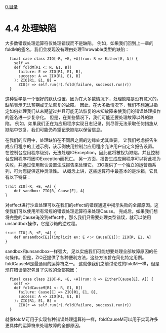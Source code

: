 [0.目录](../0.目录.md)
# 4.4 处理缺陷
大多数错误处理运算符仅处理错误而不是缺陷。 例如，如果我们回到上一章的foldM的签名，我们会发现没有理由处理Throwable类型的缺陷：

```
  final case class ZIO[-R, +E, +A](run: R => Either[E, A]) {
    self =>
    def foldM[R1 <: R, E1, B](
      failure: E => ZIO[R1, E1, B],
      success: A => ZIO[R1, E1, B]
    ): ZIO[R1, E1, B] =
      ZIO(r => self.run(r).fold(failure, success).run(r))
  }
```

这种哲学是一个很好的默认设置，因为在大多数情况下，处理缺陷是没有意义的。
缺陷表示无法预期或无法恢复的故障。
因此，在大多数情况下，我们不想通过指定如何处理我们从未期望过并且可能无法恢复的未知故障来使我们的错误处理操作的签名进一步复杂化。
但是，在某些情况下，我们可能还要处理故障以外的缺陷。
例如，如果我们正在为应用程序实现日志记录，则尽管无法采取任何措施从缺陷中恢复，我们可能仍希望记录缺陷以保留信息。

在我们的应用中，处理缺陷在不同层之间的边缘处尤其重要。
让我们考虑报告生成应用程序的上述示例，该示例使用控制台应用程序允许用户自定义报告设置。
在控制台应用程序级别，无法处理IOException，因此这将被视为缺陷，并且控制台应用程序将因IOException而死亡。
另一方面，报告生成应用程序可以将此视为失败，并通过使用默认设置生成报告来处理它。
ZIO提供了一个独立的运营商系列，可为您提供这种灵活性。
从概念上讲，这些运算符中最基本的是沙箱，它具有以下特征：
```
trait ZIO[-R, +E, +A] {
    def sandbox: ZIO[R, Cause[E], A]
}
```

对effect进行沙盒处理可以在我们的effect的错误通道中揭示失败的全部原因。这使我们可以使用所有常规的错误处理运算符来处理Cause。
完成后，如果我们想将完整的Cause淹没到effect中，那么我们只需要处理类型错误，就可以使用unsandbox操作，它是沙箱的逆过程。

```
trait ZIO[-R, +E, +A] {
    def unsandbox[E1](implicit ev: E <:< Cause[E1]): ZIO[R, E1, A]
}
```

sandbox和unsandbox一样强大，足以实施我们可能想要处理全部故障原因的任何操作。但是，ZIO还提供了各种便利方法，这些方法旨在简化特定用例。
foldCauseM是最通用的运算符之一。
这就像我们之前讨论过的foldM一样，但是现在错误情况包含了失败的全部原因：

```
  final case class ZIO[-R, +E, +A](run: R => Either[Cause[E], A]) {
    self =>
    def foldCauseM[R1 <: R, E1, B](
      failure: Cause[E] => ZIO[R1, E1, B],
      success: A => ZIO[R1, E1, B]
    ): ZIO[R1, E1, B] =
      ZIO(r => self.run(r).fold(failure, success).run(r))
  }
```

就像foldM可用于实现各种错误处理运算符一样，foldCauseM可以用于实现许多更具体的运算符来处理故障的全部原因。



